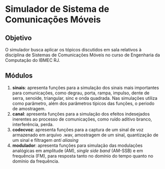 # Simulador de Sistema de Comunicações Móveis

## Objetivo  

O simulador busca aplicar os tópicos discutidos em sala relativos à disciplina de Sistemas de Comunicações Móveis no curso de Engenharia da Computação do IBMEC RJ.

## Módulos
1. **sinais**: apresenta funções para a simulação dos sinais mais importantes para comunicações, como degrau, porta, rampa, impulso, dente de serra, senoide, triangular, sinc e onda quadrada. Nas simulações utiliza como parâmetro, além dos parâmetros típicos das funções, o periodo de amostragem.
2. **canal**: apresenta funções para a simulação dos efeitos indesejados inerentes ao processo de comunicações, como ruído aditivo branco, interferência, perda.
3. **codecvoz**: apresenta funções para a captura de um sinal de voz armazenado em arquivo .wav, amostragem de um sinal, quantização de um sinal e filtragem *anti aliasing*
4. **modulador**: apresenta funções para simulação das modulações analógicas em amplitude (AM), *single side band* (AM-SSB) e em frequência (FM), para resposta tanto no domínio do tempo quanto no domínio da frequência.




 
